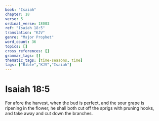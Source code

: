 ```yaml
---
book: "Isaiah"
chapter: 18
verse: 5
ordinal_verse: 18003
ref: "Isaiah 18:5"
translation: "KJV"
genre: "Major Prophet"
word_count: 36
topics: []
cross_references: []
grammar_tags: []
thematic_tags: [time-seasons, time]
tags: ["Bible","KJV","Isaiah"]
---
```


# Isaiah 18:5

For afore the harvest, when the bud is perfect, and the sour grape is ripening in the flower, he shall both cut off the sprigs with pruning hooks, and take away and cut down the branches.
